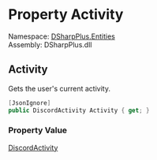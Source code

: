 # Property Activity

Namespace: [DSharpPlus.Entities](DSharpPlus.Entities.md)  
Assembly: DSharpPlus.dll

## <a id="DSharpPlus_Entities_DiscordPresence_Activity"></a>Activity

Gets the user's current activity.

```csharp
[JsonIgnore]
public DiscordActivity Activity { get; }
```

### Property Value

[DiscordActivity](DSharpPlus.Entities.DiscordActivity.md)

